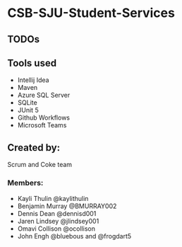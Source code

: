 # CSB-SJU-Student-Services
## TODOs

## Tools used
- Intellij Idea
- Maven
- Azure SQL Server
- SQLite
- JUnit 5
- Github Workflows
- Microsoft Teams
## Created by:
Scrum and Coke team
### Members:
- Kayli Thulin @kaylithulin
- Benjamin Murray @BMURRAY002
- Dennis Dean @dennisd001 
- Jaren Lindsey @jlindsey001
- Omavi Collison @ocollison
- John Engh @bluebous and @frogdart5
